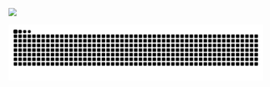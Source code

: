 
![](http://github-profile-summary-cards.vercel.app/api/cards/profile-details?username=SabrinaRodrigues&theme=tokyonight)

![snake gif](https://github.com/sbr-rodrigues/sbr-rodrigues/blob/output/github-contribution-grid-snake.svg)
 


